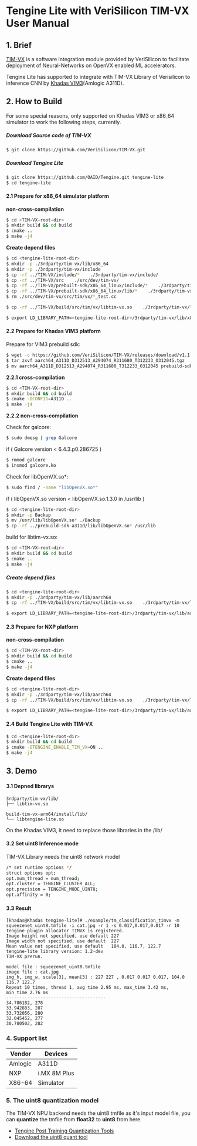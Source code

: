 # Tengine Lite with VeriSilicon TIM-VX User Manual

## 1. Brief

[TIM-VX](https://github.com/VeriSilicon/TIM-VX.git) is a software integration module provided by VeriSilicon to facilitate deployment of Neural-Networks on OpenVX enabled ML accelerators.

Tengine Lite has supported to integrate with TIM-VX Library of Verisilicon to inference CNN by [Khadas VIM3](https://www.khadas.cn/product-page/vim3)(Amlogic A311D).

## 2. How to Build

For some special reasons, only supported on Khadas VIM3 or x86_64 simulator to work the following steps, currently.

##### Download Source code of TIM-VX 

```bash
$ git clone https://github.com/VeriSilicon/TIM-VX.git
```

##### Download Tengine Lite

```bash
$ git clone https://github.com/OAID/Tengine.git tengine-lite
$ cd tengine-lite
```

#### 2.1 Prepare for x86_64 simulator platform

**non-cross-compilation**

```bash
$ cd <TIM-VX-root-dir>
$ mkdir build && cd build
$ cmake ..
$ make -j4
```

**Create depend files**

```bash
$ cd <tengine-lite-root-dir>
$ mkdir -p ./3rdparty/tim-vx/lib/x86_64
$ mkdir -p ./3rdparty/tim-vx/include
$ cp -rf ../TIM-VX/include/*    ./3rdparty/tim-vx/include/
$ cp -rf ../TIM-VX/src    ./src/dev/tim-vx/
$ cp -rf ../TIM-VX/prebuilt-sdk/x86_64_linux/include/*    ./3rdparty/tim-vx/include/
$ cp -rf ../TIM-VX/prebuilt-sdk/x86_64_linux/lib/*    ./3rdparty/tim-vx/lib/x86_64/
$ rm ./src/dev/tim-vx/src/tim/vx/*_test.cc

$ cp -rf ../TIM-VX/build/src/tim/vx/libtim-vx.so    ./3rdparty/tim-vx/lib/x86_64/

$ export LD_LIBRARY_PATH=<tengine-lite-root-dir>/3rdparty/tim-vx/lib/x86_64
```

#### 2.2 Prepare for Khadas VIM3 platform

Prepare for VIM3 prebuild sdk:

```bash
$ wget -c https://github.com/VeriSilicon/TIM-VX/releases/download/v1.1.28/aarch64_A311D_D312513_A294074_R311680_T312233_O312045.tgz
$ tar zxvf aarch64_A311D_D312513_A294074_R311680_T312233_O312045.tgz
$ mv aarch64_A311D_D312513_A294074_R311680_T312233_O312045 prebuild-sdk-a311d
```

**2.2.1 cross-compilation**

```bash
$ cd <TIM-VX-root-dir>
$ mkdir build && cd build
$ cmake -DCONFIG=A311D ..
$ make -j4
```

**2.2.2 non-cross-compilation**

Check for galcore:

```bash
$ sudo dmesg | grep Galcore
```

if  ( Galcore version < 6.4.3.p0.286725 )

```bash
$ rmmod galcore
$ insmod galcore.ko
```

Check for libOpenVX.so*:

```bash
$ sudo find / -name "libOpenVX.so*"
```

if  ( libOpenVX.so version <   libOpenVX.so.1.3.0  in  /usr/lib )

```bash
$ cd <tengine-lite-root-dir>
$ mkdir -p Backup
$ mv /usr/lib/libOpenVX.so* ./Backup
$ cp -rf ../prebuild-sdk-a311d/lib/libOpenVX.so* /usr/lib
```

build for libtim-vx.so:

```bash
$ cd <TIM-VX-root-dir>
$ mkdir build && cd build
$ cmake .. 
$ make -j4
```

##### Create depend files

```bash
$ cd <tengine-lite-root-dir>
$ mkdir -p ./3rdparty/tim-vx/lib/aarch64
$ cp -rf ../TIM-VX/build/src/tim/vx/libtim-vx.so    ./3rdparty/tim-vx/lib/aarch64/

$ export LD_LIBRARY_PATH=<tengine-lite-root-dir>/3rdparty/tim-vx/lib/aarch64
```

#### 2.3 Prepare for NXP platform

**non-cross-compilation**

```bash
$ cd <TIM-VX-root-dir>
$ mkdir build && cd build
$ cmake ..
$ make -j4
```

**Create depend files**

```bash
$ cd <tengine-lite-root-dir>
$ mkdir -p ./3rdparty/tim-vx/lib/aarch64
$ cp -rf ../TIM-VX/build/src/tim/vx/libtim-vx.so    ./3rdparty/tim-vx/lib/aarch64/

$ export LD_LIBRARY_PATH=<tengine-lite-root-dir>/3rdparty/tim-vx/lib/aarch64
```

#### 2.4 Build Tengine Lite with TIM-VX

```bash
$ cd <tengine-lite-root-dir>
$ mkdir build && cd build
$ cmake -DTENGINE_ENABLE_TIM_VX=ON ..
$ make -j4
```

## 3. Demo

#### 3.1 Depned librarys

```
3rdparty/tim-vx/lib/
├── libtim-vx.so

build-tim-vx-arm64/install/lib/
└── libtengine-lite.so
```

On the Khadas VIM3, it need to replace those libraries in the /lib/ 

#### 3.2 Set uint8 Inference mode

TIM-VX Library needs the uint8 network model

```bash
/* set runtime options */
struct options opt;
opt.num_thread = num_thread;
opt.cluster = TENGINE_CLUSTER_ALL;
opt.precision = TENGINE_MODE_UINT8;
opt.affinity = 0;
```

#### 3.3 Result

```
[khadas@Khadas tengine-lite]# ./example/tm_classification_timvx -m squeezenet_uint8.tmfile -i cat.jpg -r 1 -s 0.017,0.017,0.017 -r 10
Tengine plugin allocator TIMVX is registered.
Image height not specified, use default 227
Image width not specified, use default  227
Mean value not specified, use default   104.0, 116.7, 122.7
tengine-lite library version: 1.2-dev
TIM-VX prerun.

model file : squeezenet_uint8.tmfile
image file : cat.jpg
img_h, img_w, scale[3], mean[3] : 227 227 , 0.017 0.017 0.017, 104.0 116.7 122.7
Repeat 10 times, thread 1, avg time 2.95 ms, max_time 3.42 ms, min_time 2.76 ms
--------------------------------------
34.786182, 278
33.942883, 287
33.732056, 280
32.045452, 277
30.780502, 282
```

### 4. Support list
| Vendor  | Devices      |
| ------- | ------------ |
| Amlogic | A311D        |
| NXP     | i.MX 8M Plus |
| X86-64  | Simulator    |

### 5. The uint8 quantization model
The TIM-VX NPU backend needs the uint8 tmfile as it's input model file, you can **quantize** the tmfile from **float32** to **uint8** from here. 
- [Tengine Post Training Quantization Tools](../tools/quantize/README.md)
- [Download the uint8 quant tool](https://github.com/OAID/Tengine/releases/download/lite-v1.3/quant_tool_uint8)
